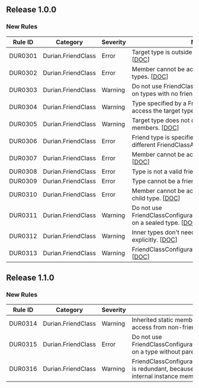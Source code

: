 ﻿## Release 1.0.0

### New Rules
Rule ID | Category | Severity | Notes
--------|----------|----------|-----------------------------------------
DUR0301 | Durian.FriendClass | Error | Target type is outside of the current assembly. [[DOC](https://github.com/piotrstenke/Durian/tree/master/docs/FriendClass/DUR0301.md)]
DUR0302 | Durian.FriendClass | Error | Member cannot be accessed outside of friend types. [[DOC](https://github.com/piotrstenke/Durian/tree/master/docs/FriendClass/DUR0302.md)]
DUR0303 | Durian.FriendClass | Warning | Do not use FriendClassConfigurationAttribute on types with no friend specified. [[DOC](https://github.com/piotrstenke/Durian/tree/master/docs/FriendClass/DUR0303.md)]
DUR0304 | Durian.FriendClass | Warning | Type specified by a FriendClassAttribute cannot access the target type. [[DOC](https://github.com/piotrstenke/Durian/tree/master/docs/FriendClass/DUR0304.md)]
DUR0305 | Durian.FriendClass | Warning | Target type does not declare any 'internal' members. [[DOC](https://github.com/piotrstenke/Durian/tree/master/docs/FriendClass/DUR0305.md)]
DUR0306 | Durian.FriendClass | Error | Friend type is specified multiple times by two different FriendClassAttributes. [[DOC](https://github.com/piotrstenke/Durian/tree/master/docs/FriendClass/DUR0306.md)]
DUR0307 | Durian.FriendClass | Error | Member cannot be accessed by a child type. [[DOC](https://github.com/piotrstenke/Durian/tree/master/docs/FriendClass/DUR0307.md)]
DUR0308 | Durian.FriendClass | Error | Type is not a valid friend type. [[DOC](https://github.com/piotrstenke/Durian/tree/master/docs/FriendClass/DUR0308.md)]
DUR0309 | Durian.FriendClass | Error | Type cannot be a friend of itself. [[DOC](https://github.com/piotrstenke/Durian/tree/master/docs/FriendClass/DUR0309.md)]
DUR0310 | Durian.FriendClass | Error | Member cannot be accessed by friend type's child type. [[DOC](https://github.com/piotrstenke/Durian/tree/master/docs/FriendClass/DUR0310.md)]
DUR0311 | Durian.FriendClass | Warning | Do not use FriendClassConfigurationAttribute.AllowChildren on a sealed type. [[DOC](https://github.com/piotrstenke/Durian/tree/master/docs/FriendClass/DUR0311.md)]
DUR0312 | Durian.FriendClass | Warning | Inner types don't need to be specified as friends explicitly. [[DOC](https://github.com/piotrstenke/Durian/tree/master/docs/FriendClass/DUR0312.md)]
DUR0313 | Durian.FriendClass | Warning | FriendClassConfigurationAttribute is redundant. [[DOC](https://github.com/piotrstenke/Durian/tree/master/docs/FriendClass/DUR0313.md)]

## Release 1.1.0

### New Rules

Rule ID | Category | Severity | Notes
--------|----------|----------|-----------------------------------------
DUR0314 | Durian.FriendClass | Warning | Inherited static members are not protected against access from non-friend types. [[DOC](https://github.com/piotrstenke/Durian/tree/master/docs/FriendClass/DUR0314.md)]
DUR0315| Durian.FriendClass | Error | Do not use FriendClassConfigurationAttribute.IncludeInherited on a type without parent type. [[DOC](https://github.com/piotrstenke/Durian/tree/master/docs/FriendClass/DUR0315.md)]
DUR0316| Durian.FriendClass | Warning | FriendClassConfigurationAttribute.IncludeInherited is redundant, because base type does not provide internal instance members. [[DOC](https://github.com/piotrstenke/Durian/tree/master/docs/FriendClass/DUR0315.md)]